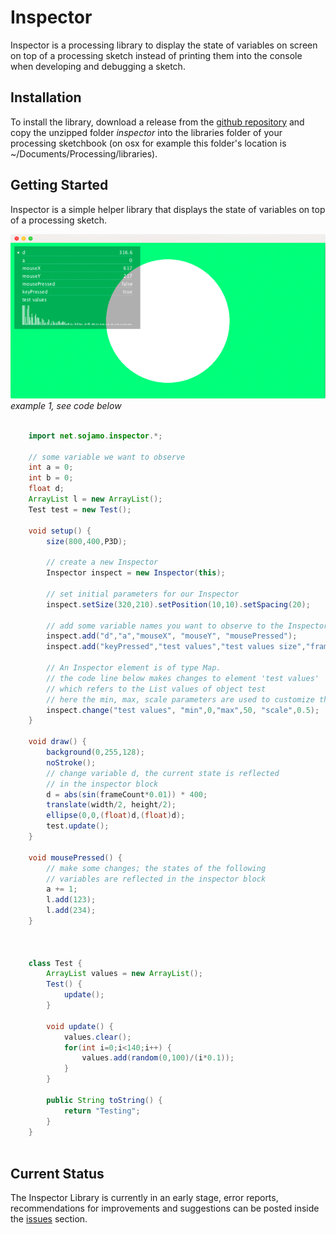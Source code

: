 
# Inspector



Inspector is a processing library to display the state of variables on screen on top of a processing sketch instead of printing them into the console when developing and debugging a sketch.

## Installation

To install the library, download a release from the [github repository](https://github.com/sojamo/inspector/releases) and copy the unzipped folder _inspector_ into the libraries folder of your processing sketchbook (on osx for example this folder's location is ~/Documents/Processing/libraries).


## Getting Started

Inspector is a simple helper library that displays the state of variables on top of a processing sketch.

![example 1](resources/images/inspector-screenshot-1.png)
_example 1, see code below_


```java

	import net.sojamo.inspector.*;

	// some variable we want to observe
	int a = 0;
	int b = 0;
	float d;
	ArrayList l = new ArrayList();
	Test test = new Test();

	void setup() {
		size(800,400,P3D);
		
		// create a new Inspector
		Inspector inspect = new Inspector(this);
		
		// set initial parameters for our Inspector
		inspect.setSize(320,210).setPosition(10,10).setSpacing(20);
		
		// add some variable names you want to observe to the Inspector
		inspect.add("d","a","mouseX", "mouseY", "mousePressed");
		inspect.add("keyPressed","test values","test values size","frameCount");
	  
		// An Inspector element is of type Map.
		// the code line below makes changes to element 'test values' 
		// which refers to the List values of object test
		// here the min, max, scale parameters are used to customize the display for List values
		inspect.change("test values", "min",0,"max",50, "scale",0.5);
	}

	void draw() {
		background(0,255,128);
		noStroke();
		// change variable d, the current state is reflected 
		// in the inspector block
		d = abs(sin(frameCount*0.01)) * 400;
		translate(width/2, height/2);
		ellipse(0,0,(float)d,(float)d);
		test.update();  
	}

	void mousePressed() {
		// make some changes; the states of the following
		// variables are reflected in the inspector block
		a += 1;
		l.add(123);
		l.add(234);
	}



	class Test {
		ArrayList values = new ArrayList();
		Test() {
			update();
		}
		
		void update() {
			values.clear();
			for(int i=0;i<140;i++) {
				values.add(random(0,100)/(i*0.1));
			}
		}
		
		public String toString() {
			return "Testing";
		}
	}
	
```


## Current Status

The Inspector Library is currently in an early stage, error reports, recommendations for improvements and suggestions can be posted inside the [issues](https://github.com/sojamo/inspector/issues) section.


